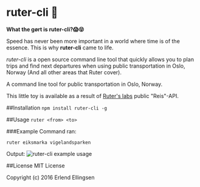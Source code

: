 # ruter-cli 🚂
**What the gørt is ruter-cli?😱😝**

Speed has never been more important in a world where time is of the essence. This is why **ruter-cli** came to life.

*ruter-cli* is a open source command line tool that quickly allows you to plan trips and find next departures when using public transportation in Oslo, Norway (And all other areas that Ruter cover).

A command line tool for public transportation in Oslo, Norway. 

This little toy is available as a result of [Ruter's labs](https://ruter.no/labs/) public "Reis"-API.   

##Installation
`npm install ruter-cli -g` 

##Usage
`ruter <from> <to>` 

###Example
Command ran:

`ruter eiksmarka vigelandsparken`

Output: 
![ruter-cli example usage](https://i.imgur.com/owIwPgf.png)

##License
MIT License

Copyright (c) 2016 Erlend Ellingsen